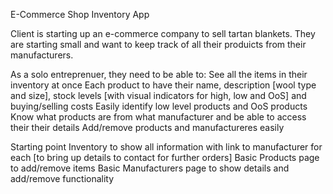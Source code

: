E-Commerce Shop Inventory App


Client is starting up an e-commerce company to sell tartan blankets. 
They are starting small and want to keep track of all their produicts from their manufacturers.

As a solo entreprenuer, they need to be able to:
See all the items in their inventory at once
Each product to have their name, description [wool type and size], stock levels [with visual indicators for high, low and OoS] and buying/selling costs
Easily identify low level products and OoS products
Know what products are from what manufacturer and be able to access their their details
Add/remove products and manufactureres easily

Starting point
Inventory to show all information with link to manufacturer for each [to bring up details to contact for further orders]
Basic Products page to add/remove items
Basic Manufacturers page to show details and add/remove functionality


